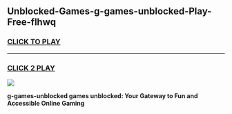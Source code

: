 
## Unblocked-Games-g-games-unblocked-Play-Free-flhwq
<h3>
<a href="https://premium76.site?title=g-games-unblocked&ref=10A">CLICK TO PLAY</a></h3>
<hr>

<h3>
<a href="https://premium76.site?title=g-games-unblocked&ref=10A">CLICK 2 PLAY</a>
  
</h3>

<a href="https://premium76.site?title=g-games-unblocked&ref=10A"><img src="https://clearcache.store/games.png"></a>


**g-games-unblocked games unblocked: Your Gateway to Fun and Accessible Online Gaming**
